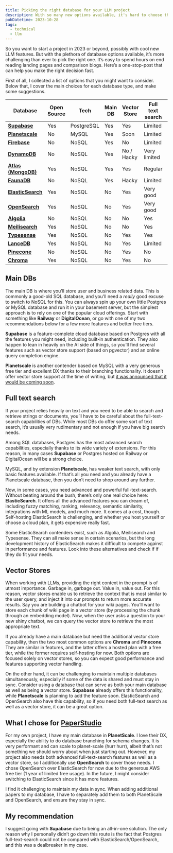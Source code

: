 ```yaml
---
title: Picking the right database for your LLM project
description: With so many new options available, it's hard to choose the right one
pubDatetime: 2023-10-28
tags:
  - technical
  - llm
---
```


So you want to start a project in 2023 or beyond, possibly with cool new LLM features. But with the plethora of database options available, it’s more challenging than ever to pick the right one. It’s easy to spend hours on end reading landing pages and comparison blogs. Here’s a one-stop-post that can help you make the right decision fast.

First of all, I collected a list of options that you might want to consider. Below that, I cover the main choices for each database type, and make some suggestions.

| Database                                         | Open Source | Tech       | Main DB | Vector Store | Full text search | Free tier |
| ------------------------------------------------ | ----------- | ---------- | ------- | ------------ | ---------------- | --------- |
| **[Supabase](https://supabase.com)**             | Yes         | PostgreSQL | Yes     | Yes          | Limited          | Good      |
| **[Planetscale](https://planetscale.com)**       | No          | MySQL      | Yes     | Soon         | Limited          | Good      |
| **[Firebase](https://firebase.google.com)**      | No          | NoSQL      | Yes     | No           | Limited          | Regular   |
| **[DynamoDB](https://aws.amazon.com/dynamodb/)** | No          | NoSQL      | Yes     | No / Hacky   | Very limited     | Good      |
| **[Atlas (MongoDB)](https://www.mongodb.com)**   | Yes         | NoSQL      | Yes     | Yes          | Regular          | Regular   |
| **[FaunaDB](https://fauna.com)**                 | No          | NoSQL      | Yes     | Hacky        | Limited          | Regular   |
| **[ElasticSearch](https://www.elastic.co)**      | Yes         | NoSQL      | No      | Yes          | Very good        | No        |
| **[OpenSearch](https://opensearch.org)**         | Yes         | NoSQL      | No      | Yes          | Very good        | Very Good |
| **[Algolia](https://www.algolia.com)**           | No          | NoSQL      | No      | No           | Yes              | Regular   |
| **[Meilisearch](https://www.meilisearch.com)**   | Yes         | NoSQL      | No      | No           | Yes              | No        |
| **[Typesense](https://typesense.org)**           | Yes         | NoSQL      | No      | Yes          | Yes              | No        |
| **[LanceDB](https://lancedb.com)**               | Yes         | NoSQL      | No      | Yes          | Limited          | No        |
| **[Pinecone](https://www.pinecone.io/pricing/)** | No          | NoSQL      | No      | Yes          | No               | Good      |
| **[Chroma](https://www.trychroma.com)**          | Yes         | NoSQL      | No      | Yes          | No               | No        |

## Main DBs

The main DB is where you’ll store user and business related data. This is commonly a good-old SQL database, and you’ll need a _really_ good excuse to switch to NoSQL for this. You can always spin up your own little Postgres or MySQL database and run it in your basement server, but the simplest approach is to rely on one of the popular cloud offerings. Start with something like **Railway** or **DigitalOcean**, or go with one of my two recommendations below for a few more features and better free tiers.

**Supabase** is a feature-complete cloud database based on Postgres with all the features you might need, including built-in authentication. They also happen to lean in heavily on the AI side of things, so you’ll find several features such as vector store support (based on pgvector) and an online query completion engine.

**Planetscale** is another contender based on MySQL with a very generous free tier and excellent DX thanks to their branching functionality. It doesn’t offer vector store support at the time of writing, but [it was announced that it would be coming soon](https://planetscale.com/ai).

## Full text search

If your project relies heavily on text and you need to be able to search and retrieve strings or documents, you’ll have to be careful about the full-text-search capabilities of DBs. While most DBs do offer some sort of text search, it’s usually very rudimentary and not enough if you have big search needs.

Among SQL databases, Postgres has the most advanced search capabilities, especially thanks to its wide variety of extensions. For this reason, in many cases **Supabase** or Postgres hosted on Railway or DigitalOcean will be a strong choice.

MySQL, and by extension **Planetscale**, has weaker text search, with only basic features available. If that’s all you need and you already have a Planetscale database, then you don’t need to shop around any further.

Now, in some cases, you need advanced and powerful full-text-search. Without beating around the bush, there’s only one real choice here: **ElasticSearch**. It offers all the advanced features you can dream of, including fuzzy matching, ranking, relevancy, semantic similarity, integrations with ML models, and much more. It comes at a cost, though. Self-hosting ElasticSearch is challenging, and whether you host yourself or choose a cloud plan, it gets expensive really fast.

Some ElasticSearch contenders exist, such as Algolia, Meilisearch and Typesense. They can all make sense in certain scenarios, but the long development history of ElasticSearch makes it difficult to compete against in performance and features. Look into these alternatives and check if if they do fit your needs.

## Vector Stores

When working with LLMs, providing the right context in the prompt is of utmost importance. Garbage in, garbage out. Value in, value out. For this reason, vector stores enable us to retrieve the context that is most similar to the user query, and inject it into our prompts to return more accurate results. Say you are building a chatbot for your wiki pages. You’ll want to store each chunk of wiki page in a vector store (by processing the chunk through an embedding model). Now, when the user asks a question to your new shiny chatbot, we can query the vector store to retrieve the most appropriate text.

If you already have a main database but need the additional vector store capability, then the two most common options are **Chroma** and **Pinecone**. They are similar in features, and the latter offers a hosted plan with a free tier, while the former requires self-hosting for now. Both options are focused solely on vector stores, so you can expect good performance and features supporting vector handling.

On the other hand, it can be challenging to maintain multiple databases simultaneously, especially if some of the data is shared and must stay in sync. Consider using a database that can serve as both your main database as well as being a vector store. **Supabase** already offers this functionality, while **Planetscale** is planning to add the feature soon. ElasticSearch and OpenSearch also have this capability, so if you need both full-text search as well as a vector store, it can be a great option.

## What I chose for [PaperStudio](https://www.paperstudio.app)

For my own project, I have my main database in **PlanetScale**. I love their DX, especially the ability to do database branching for schema changes. It is very performant and can scale to planet-scale (hurr hurr), albeit that’s not something we should worry about when just starting out. However, my project also needs both advanced full-text-search features as well as a vector store, so I additionally use **OpenSearch** to cover those needs. I chose OpenSearch over ElasticSearch for now due to the generous AWS free tier (1 year of limited free usage). In the future, I might consider switching to ElasticSearch since it has more features.

I find it challenging to maintain my data in sync. When adding additional papers to my database, I have to separately add them to both PlanetScale and OpenSearch, and ensure they stay in sync.

## My recommendation

I suggest going with **Supabase** due to being an all-in-one solution. The only reason why I personally didn’t go down this route is the fact that Postgres full-text-search could not be compared with ElasticSearch/OpenSearch, and this was a dealbreaker in my case.
